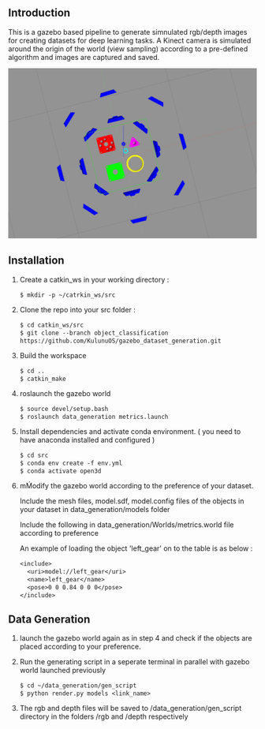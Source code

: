 ## Introduction
This is a gazebo based pipeline to generate simnulated rgb/depth images for creating datasets for deep learning tasks. A Kinect camera is simulated around the origin of the world (view sampling) according to a pre-defined algorithm and images are captured and saved.

![View Sampling procedure](/assets/images/view_sampling.jpg "View Sampling procedure")

## Installation
1. Create a catkin_ws in your working directory :
    ~~~
    $ mkdir -p ~/catrkin_ws/src
    ~~~
2. Clone the repo into your src folder :
    ~~~
    $ cd catkin_ws/src
    $ git clone --branch object_classification https://github.com/KulunuOS/gazebo_dataset_generation.git
    ~~~

3. Build the workspace
    ~~~
    $ cd ..
    $ catkin_make
    ~~~
4. roslaunch the gazebo world
    ~~~
    $ source devel/setup.bash 
    $ roslaunch data_generation metrics.launch
    ~~~ 
5. Install dependencies and activate conda environment. ( you need to have anaconda installed and configured )
    ~~~
    $ cd src
    $ conda env create -f env.yml
    $ conda activate open3d
    ~~~

6. mḾodify the gazebo world according to the preference of your dataset.
    
    Include the mesh files, model.sdf, model.config files of the objects in your dataset in data_generation/models folder
    
    Include the following in data_generation/Worlds/metrics.world file according to preference

    An example of loading the object 'left_gear' on to the table is as below :
    ~~~
    <include>
      <uri>model://left_gear</uri>
      <name>left_gear</name>
      <pose>0 0 0.84 0 0 0</pose>
    </include> 
    ~~~


## Data Generation

1. launch the gazebo world again as in step 4 and check if the objects are placed according to your preference.

2. Run the generating script in a seperate terminal in parallel with gazebo world launched previously  
    ~~~
    $ cd ~/data_generation/gen_script                          
    $ python render.py models <link_name>
    ~~~
3. The rgb and depth files will be saved to /data_generation/gen_script directory in the folders /rgb and /depth respectively
